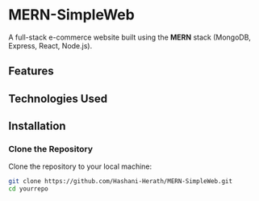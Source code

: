 # MERN-SimpleWeb

A full-stack e-commerce website built using the **MERN** stack (MongoDB, Express, React, Node.js). 

## Features

## Technologies Used

## Installation

### Clone the Repository

Clone the repository to your local machine:

```bash
git clone https://github.com/Hashani-Herath/MERN-SimpleWeb.git
cd yourrepo

